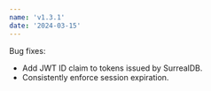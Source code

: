 ```yaml
---
name: 'v1.3.1'
date: '2024-03-15'
---
```


Bug fixes:
- Add JWT ID claim to tokens issued by SurrealDB.
- Consistently enforce session expiration.